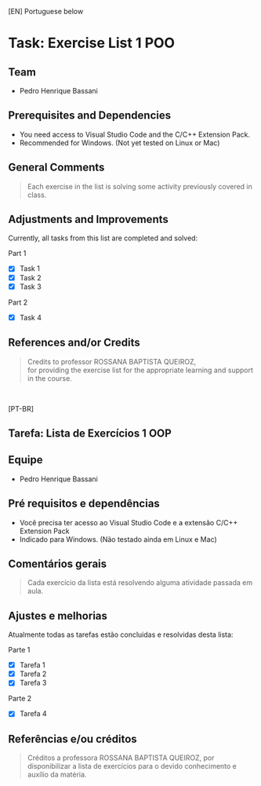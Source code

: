 [EN] Portuguese below
# Task: Exercise List 1 POO

## Team
- Pedro Henrique Bassani

## Prerequisites and Dependencies

- You need access to Visual Studio Code and the C/C++ Extension Pack.
- Recommended for Windows. (Not yet tested on Linux or Mac)

## General Comments

>
>Each exercise in the list is solving some activity previously covered in class.
>

## Adjustments and Improvements

Currently, all tasks from this list are completed and solved:

Part 1
- [x] Task 1
- [x] Task 2
- [x] Task 3

Part 2
- [x] Task 4

## References and/or Credits
>
> Credits to professor ROSSANA BAPTISTA QUEIROZ,  
>for providing the exercise list for the appropriate learning and support in the course.
>
<br>

[PT-BR]
## Tarefa: Lista de Exercícios 1 OOP

## Equipe
- Pedro Henrique Bassani

## Pré requisitos e dependências

- Você precisa ter acesso ao Visual Studio Code e a extensão C/C++ Extension Pack
- Indicado para Windows. (Não testado ainda em Linux e Mac)

## Comentários gerais

>
>Cada exercício da lista está resolvendo alguma atividade passada em aula.
>

## Ajustes e melhorias

Atualmente todas as tarefas estão concluidas e resolvidas desta lista:

Parte 1
- [x] Tarefa 1
- [x] Tarefa 2
- [x] Tarefa 3

Parte 2
- [x] Tarefa 4

## Referências e/ou créditos
>
> Créditos a professora ROSSANA BAPTISTA QUEIROZ,
>por disponibilizar a lista de exercícios para o devido conhecimento e auxílio da matéria.
>
